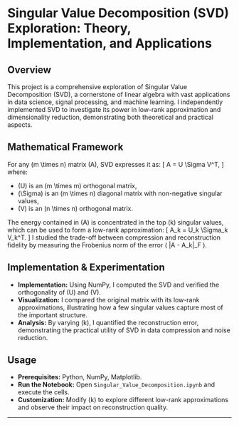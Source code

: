 # Singular Value Decomposition (SVD) Exploration: Theory, Implementation, and Applications

## Overview
This project is a comprehensive exploration of Singular Value Decomposition (SVD), a cornerstone of linear algebra with vast applications in data science, signal processing, and machine learning. I independently implemented SVD to investigate its power in low-rank approximation and dimensionality reduction, demonstrating both theoretical and practical aspects.

## Mathematical Framework
For any \(m \times n\) matrix \(A\), SVD expresses it as:
\[
A = U \Sigma V^T,
\]
where:
- \(U\) is an \(m \times m\) orthogonal matrix,
- \(\Sigma\) is an \(m \times n\) diagonal matrix with non-negative singular values,
- \(V\) is an \(n \times n\) orthogonal matrix.

The energy contained in \(A\) is concentrated in the top \(k\) singular values, which can be used to form a low-rank approximation:
\[
A_k = U_k \Sigma_k V_k^T.
\]
I studied the trade-off between compression and reconstruction fidelity by measuring the Frobenius norm of the error \( \|A - A_k\|_F \).

## Implementation & Experimentation
- **Implementation:** Using NumPy, I computed the SVD and verified the orthogonality of \(U\) and \(V\).
- **Visualization:** I compared the original matrix with its low-rank approximations, illustrating how a few singular values capture most of the important structure.
- **Analysis:** By varying \(k\), I quantified the reconstruction error, demonstrating the practical utility of SVD in data compression and noise reduction.

## Usage
- **Prerequisites:** Python, NumPy, Matplotlib.
- **Run the Notebook:** Open `Singular_Value_Decomposition.ipynb` and execute the cells.
- **Customization:** Modify \(k\) to explore different low-rank approximations and observe their impact on reconstruction quality.

---
